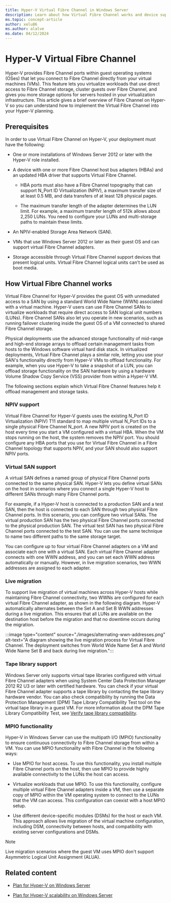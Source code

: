 ```yaml
---
title: Hyper-V Virtual Fibre Channel in Windows Server
description: Learn about how Virtual Fibre Channel works and device support in Hyper-V for Windows Server.
ms.topic: concept-article
author: xelu86
ms.author: alalve
ms.date: 04/12/2024
---
```


# Hyper-V Virtual Fibre Channel

Hyper-V provides Fibre Channel ports within guest operating systems (OSes) that let you connect to Fibre Channel directly from your virtual machines (VMs). This feature lets you virtualize workloads that use direct access to Fibre Channel storage, cluster guests over Fibre Channel, and gives you more storage options for servers hosted in your virtualization infrastructure. This article gives a brief overview of Fibre Channel on Hyper-V so you can understand how to implement the Virtual Fibre Channel into your Hyper-V planning.

## Prerequisites

In order to use Virtual Fibre Channel on Hyper-V, your deployment must have the following:

- One or more installations of Windows Server 2012 or later with the Hyper-V role installed.

- A device with one or more Fibre Channel host bus adapters (HBAs) and an updated HBA driver that supports Virtual Fibre Channel.

  - HBA ports must also have a Fibre Channel topography that can support N_Port ID Virtualization (NPIV), a maximum transfer size of at least 0.5 MB, and data transfers of at least 128 physical pages.

  - The maximum transfer length of the adapter determines the LUN limit. For example, a maximum transfer length of 512k allows about 2,250 LUNs. You need to configure your LUNs and multi-storage paths to maintain these limits.

- An NPIV-enabled Storage Area Network (SAN).

- VMs that use Windows Server 2012 or later as their guest OS and can support virtual Fibre Channel adapters.

- Storage accessible through Virtual Fibre Channel support devices that present logical units. Virtual Fibre Channel logical units can't be used as boot media.

## How Virtual Fibre Channel works

Virtual Fibre Channel for Hyper-V provides the guest OS with unmediated access to a SAN by using a standard World Wide Name (WWN) associated with a virtual machine. Hyper-V users can use Fibre Channel SANs to virtualize workloads that require direct access to SAN logical unit numbers (LUNs). Fibre Channel SANs also let you operate in new scenarios, such as running failover clustering inside the guest OS of a VM connected to shared Fibre Channel storage.

Physical deployments use the advanced storage functionality of mid-range and high-end storage arrays to offload certain management tasks from hosts to the Windows software virtual hard disk stack. In virtualized deployments, Virtual Fibre Channel plays a similar role, letting you use your SAN's functionality directly from Hyper-V VMs to offload functionality. For example, when you use Hyper-V to take a snapshot of a LUN, you can offload storage functionality on the SAN hardware by using a hardware Volume Shadow Copy Service (VSS) provider from within a Hyper-V VM.

The following sections explain which Virtual Fibre Channel features help it offload management and storage tasks.

### NPIV support

Virtual Fibre Channel for Hyper-V guests uses the existing N_Port ID Virtualization (NPIV) T11 standard to map multiple virtual N_Port IDs to a single physical Fibre Channel N_port. A new NPIV port is created on the host every time you start a VM configured with a virtual HBA. When the VM stops running on the host, the system removes the NPIV port. You should configure any HBA ports that you use for Virtual Fibre Channel in a Fibre Channel topology that supports NPIV, and your SAN should also support NPIV ports.

### Virtual SAN support

A virtual SAN defines a named group of physical Fibre Channel ports connected to the same physical SAN. Hyper-V lets you define virtual SANs on the host in scenarios where you connect a single Hyper-V host to different SANs through many Fibre Channel ports.

For example, if a Hyper-V host is connected to a production SAN and a test SAN, then the host is connected to each SAN through two physical Fibre Channel ports. In this scenario, you can configure two virtual SANs. The virtual production SAN has the two physical Fibre Channel ports connected to the physical production SAN. The virtual test SAN has two physical Fibre Channel ports connected to the test SAN. You can use the same technique to name two different paths to the same storage target.

You can configure up to four virtual Fibre Channel adapters on a VM and associate each one with a virtual SAN. Each virtual Fibre Channel adapter connects with one WWN address, and you can set each WWN address automatically or manually. However, in live migration scenarios, two WWN addresses are assigned to each adapter.

### Live migration

To support live migration of virtual machines across Hyper-V hosts while maintaining Fibre Channel connectivity, two WWNs are configured for each virtual Fibre Channel adapter, as shown in the following diagram. Hyper-V automatically alternates between the Set A and Set B WWN addresses during a live migration. This ensures that all LUNs are available on the destination host before the migration and that no downtime occurs during the migration.

:::image type="content" source="./images/alternating-wwn-addresses.png" alt-text="A diagram showing the live migration process for Virtual Fibre Channel. The deployment switches from World Wide Name Set A and World Wide Name Set B and back during live migration.":::

### Tape library support

Windows Server only supports virtual tape libraries configured with virtual Fibre Channel adapters when using System Center Data Protection Manager 2012 R2 U3 or later with certified hardware. You can check if your virtual Fibre Channel adapter supports a tape library by contacting the tape library hardware vendor. You can also check compatibility by running the Data Protection Management (DPM) Tape Library Compatibility Test tool on the virtual tape library in a guest VM. For more information about the DPM Tape Library Compatibility Test, see [Verify tape library compatibility](/previous-versions/system-center/system-center-2012-R2/jj733581(v=sc.12)).

### MPIO functionality

Hyper-V in Windows Server can use the multipath I/O (MPIO) functionality to ensure continuous connectivity to Fibre Channel storage from within a VM. You can use MPIO functionality with Fibre Channel in the following ways:

- Use MPIO for host access. To use this functionality, you install multiple Fibre Channel ports on the host, then use MPIO to provide highly available connectivity to the LUNs the host can access.

- Virtualize workloads that use MPIO. To use this functionality, configure multiple virtual Fibre Channel adapters inside a VM, then use a separate copy of MPIO within the VM operating system to connect to the LUNs that the VM can access. This configuration can coexist with a host MPIO setup.

- Use different device-specific modules (DSMs) for the host or each VM. This approach allows live migration of the virtual machine configuration, including DSM, connectivity between hosts, and compatibility with existing server configurations and DSMs.

>[!NOTE]
>Live migration scenarios where the guest VM uses MPIO don't support Asymmetric Logical Unit Assignment (ALUA).

## Related content

- [Plan for Hyper-V on Windows Server](Plan-Hyper-V-on-Windows-Server.md)

- [Plan for Hyper-V scalability on Windows Server](plan-hyper-v-scalability-in-windows-server.md)
